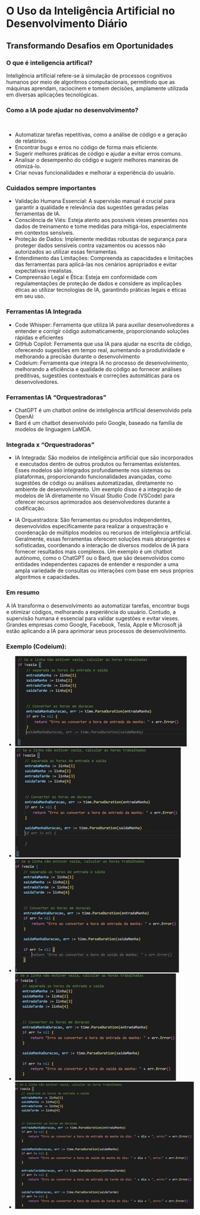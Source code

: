 # O Uso da Inteligência Artificial no Desenvolvimento Diário​
## Transformando Desafios em Oportunidades​



### O que é inteligencia artifical?​

Inteligência artificial refere-se à simulação de processos cognitivos humanos por meio de algoritmos computacionais, permitindo que as máquinas aprendam, raciocinem e tomem decisões, amplamente utilizada em diversas aplicações tecnológicas.​

### Como a IA pode ajudar no desenvolvimento?​
​
- Automatizar tarefas repetitivas, como a análise de código e a geração de relatórios.​
- Encontrar bugs e erros no código de forma mais eficiente.​
- Sugerir melhores práticas de código e ajudar a evitar erros comuns.​
- Analisar o desempenho do código e sugerir melhores maneiras de otimizá-lo.
- Criar novas funcionalidades e melhorar a experiência do usuário.

### Cuidados sempre importantes​

- Validação Humana Essencial: A supervisão manual é crucial para garantir a qualidade e relevância das sugestões geradas pelas ferramentas de IA.
- Consciência de Viés: Esteja atento aos possíveis vieses presentes nos dados de treinamento e tome medidas para mitigá-los, especialmente em contextos sensíveis.
- Proteção de Dados: Implemente medidas robustas de segurança para proteger dados sensíveis contra vazamentos ou acessos não autorizados ao utilizar essas ferramentas.
- Entendimento das Limitações: Compreenda as capacidades e limitações das ferramentas para aplicá-las nos cenários apropriados e evitar expectativas irrealistas.
- Compreensão Legal e Ética: Esteja em conformidade com regulamentações de proteção de dados e considere as implicações éticas ao utilizar tecnologias de IA, garantindo práticas legais e éticas em seu uso.

### Ferramentas IA Integrada​

- Code Whisper:​ Ferramenta que utiliza IA para auxiliar desenvolvedores a entender e corrigir código automaticamente, proporcionando soluções rápidas e eficientes​
- GitHub Copilot:​ Ferramenta que usa IA para ajudar na escrita de código, oferecendo sugestões em tempo real, aumentando a produtividade e melhorando a precisão durante o desenvolvimento​
- Codeium:​ Ferramenta que integra IA no processo de desenvolvimento, melhorando a eficiência e qualidade do código ao fornecer análises preditivas, sugestões contextuais e correções automáticas para os desenvolvedores.​

### Ferramentas IA “Orquestradoras”​

- ChatGPT é um chatbot online de inteligência artificial desenvolvido pela OpenAI​
- Bard é um chatbot desenvolvido pelo Google, baseado na família de modelos de linguagem LaMDA.

### Integrada​ x “Orquestradoras”​

- IA Integrada: São modelos de inteligência artificial que são incorporados e executados dentro de outros produtos ou ferramentas existentes. Esses modelos são integrados profundamente nos sistemas ou plataformas, proporcionando funcionalidades avançadas, como sugestões de código ou análises automatizadas, diretamente no ambiente de desenvolvimento. Um exemplo disso é a integração de modelos de IA diretamente no Visual Studio Code (VSCode) para oferecer recursos aprimorados aos desenvolvedores durante a codificação.

- IA Orquestradora: São ferramentas ou produtos independentes, desenvolvidos especificamente para realizar a orquestração e coordenação de múltiplos modelos ou recursos de inteligência artificial. Geralmente, essas ferramentas oferecem soluções mais abrangentes e sofisticadas, coordenando a interação de diversos modelos de IA para fornecer resultados mais complexos. Um exemplo é um chatbot autônomo, como o ChatGPT ou o Bard, que são desenvolvidos como entidades independentes capazes de entender e responder a uma ampla variedade de consultas ou interações com base em seus próprios algoritmos e capacidades.

### Em resumo​

A IA transforma o desenvolvimento ao automatizar tarefas, encontrar bugs e otimizar códigos, melhorando a experiência do usuário. Contudo, a supervisão humana é essencial para validar sugestões e evitar vieses. Grandes empresas como Google, Facebook, Tesla, Apple e Microsoft já estão aplicando a IA para aprimorar seus processos de desenvolvimento.​



### Exemplo (Codeium):
- ![codeium-1](./imagens/codeium-1.png)
- ![codeium-2](./imagens/codeium-2.png)
- ![codeium-3](./imagens/codeium-3.png)
- ![codeium-4](./imagens/codeium-4.png)
- ![codeium-5](./imagens/codeium-5.png)

